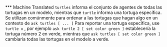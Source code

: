 ﻿*** Machine Translated
`turtles` informa el conjunto de agentes de todas las tortugas en un modelo, mientras que `turtle` informa una tortuga específica. Se utilizan comúnmente para ordenar a las tortugas que hagan algo en un contexto de `ask turtles [ ... ]` Para reportar una tortuga específica, use `turtle x` , por ejemplo `ask turtle 2 [ set color green ]` establecería la tortuga número 2 en verde, mientras que `ask turtles [ set color green ]` cambiaría todas las tortugas en el modelo a verde.